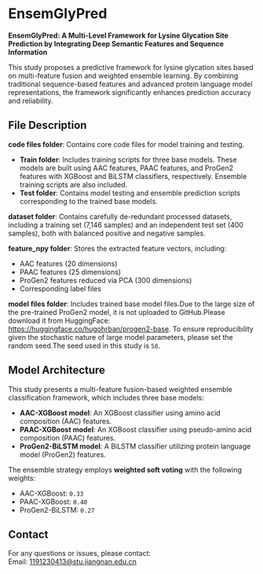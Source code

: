 # EnsemGlyPred

**EnsemGlyPred: A Multi-Level Framework for Lysine Glycation Site Prediction by Integrating Deep Semantic Features and Sequence Information**

This study proposes a predictive framework for lysine glycation sites based on multi-feature fusion and weighted ensemble learning. By combining traditional sequence-based features and advanced protein language model representations, the framework significantly enhances prediction accuracy and reliability.

## File Description

**code files folder**: Contains core code files for model training and testing.
- **Train folder**: Includes training scripts for three base models. These models are built using AAC features, PAAC features, and ProGen2 features with XGBoost and BiLSTM classifiers, respectively. Ensemble training scripts are also included.
- **Test folder**: Contains model testing and ensemble prediction scripts corresponding to the trained base models.

**dataset folder**: Contains carefully de-redundant processed datasets, including a training set (7,146 samples) and an independent test set (400 samples), both with balanced positive and negative samples.

**feature_npy folder**: Stores the extracted feature vectors, including:
- AAC features (20 dimensions)
- PAAC features (25 dimensions)
- ProGen2 features reduced via PCA (300 dimensions)
- Corresponding label files

**model files folder**: Includes trained base model files.Due to the large size of the pre-trained ProGen2 model, it is not uploaded to GitHub.Please download it from HuggingFace: https://huggingface.co/hugohrban/progen2-base. To ensure reproducibility given the stochastic nature of large model parameters, please set the random seed.The seed used in this study is `58`.

## Model Architecture

This study presents a multi-feature fusion-based weighted ensemble classification framework, which includes three base models:

- **AAC-XGBoost model**: An XGBoost classifier using amino acid composition (AAC) features.
- **PAAC-XGBoost model**: An XGBoost classifier using pseudo-amino acid composition (PAAC) features.
- **ProGen2-BiLSTM model**: A BiLSTM classifier utilizing protein language model (ProGen2) features.

The ensemble strategy employs **weighted soft voting** with the following weights:
- AAC-XGBoost: `0.33`
- PAAC-XGBoost: `0.40`
- ProGen2-BiLSTM: `0.27`

## Contact

For any questions or issues, please contact:  
Email: 1191230413@stu.jiangnan.edu.cn
